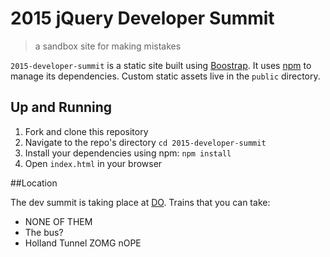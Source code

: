 # 2015 jQuery Developer Summit
> a sandbox site for making mistakes

`2015-developer-summit` is a static site built using [Boostrap][1].
It uses [npm][2] to manage its dependencies.
Custom static assets live in the `public` directory.

## Up and Running

1. Fork and clone this repository
2. Navigate to the repo's directory `cd 2015-developer-summit`
3. Install your dependencies using npm: `npm install`
4. Open `index.html` in your browser

[1]: http://getbootstrap.com/
[2]: http://npmjs.com

##Location

The dev summit is taking place at [DO](www.digitalocean.com). Trains that you can take:

* NONE OF THEM
* The bus?
* Holland Tunnel ZOMG nOPE

